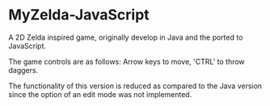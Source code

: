 # MyZelda-JavaScript
A 2D Zelda inspired game, originally develop in Java and the ported to JavaScript.

The game controls are as follows: Arrow keys to move, 'CTRL' to throw daggers.

The functionality of this version is reduced as compared to the Java version since the option of an edit mode was not implemented.
